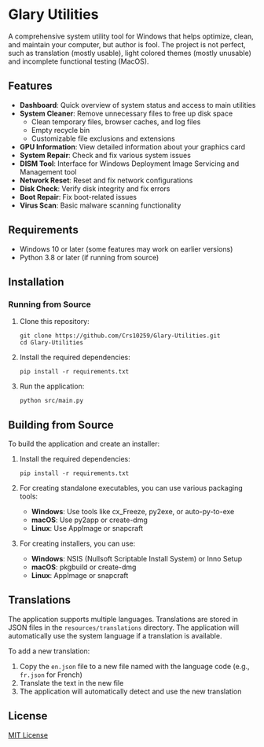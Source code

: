 # Glary Utilities

A comprehensive system utility tool for Windows that helps optimize, clean, and maintain your computer, but author is fool.
The project is not perfect, such as translation (mostly usable), light colored themes (mostly unusable) and incomplete functional testing (MacOS).

## Features

- **Dashboard**: Quick overview of system status and access to main utilities
- **System Cleaner**: Remove unnecessary files to free up disk space
  - Clean temporary files, browser caches, and log files
  - Empty recycle bin
  - Customizable file exclusions and extensions
- **GPU Information**: View detailed information about your graphics card
- **System Repair**: Check and fix various system issues
- **DISM Tool**: Interface for Windows Deployment Image Servicing and Management tool
- **Network Reset**: Reset and fix network configurations
- **Disk Check**: Verify disk integrity and fix errors
- **Boot Repair**: Fix boot-related issues 
- **Virus Scan**: Basic malware scanning functionality

## Requirements

- Windows 10 or later (some features may work on earlier versions)
- Python 3.8 or later (if running from source)

## Installation

### Running from Source

1. Clone this repository:
   ```
   git clone https://github.com/Crs10259/Glary-Utilities.git
   cd Glary-Utilities
   ```

2. Install the required dependencies:
   ```
   pip install -r requirements.txt
   ```

3. Run the application:
   ```
   python src/main.py
   ```

## Building from Source

To build the application and create an installer:

1. Install the required dependencies:
   ```
   pip install -r requirements.txt
   ```

2. For creating standalone executables, you can use various packaging tools:
   - **Windows**: Use tools like cx_Freeze, py2exe, or auto-py-to-exe
   - **macOS**: Use py2app or create-dmg
   - **Linux**: Use AppImage or snapcraft

3. For creating installers, you can use:
   - **Windows**: NSIS (Nullsoft Scriptable Install System) or Inno Setup
   - **macOS**: pkgbuild or create-dmg
   - **Linux**: AppImage or snapcraft

## Translations

The application supports multiple languages. Translations are stored in JSON files in the `resources/translations` directory. The application will automatically use the system language if a translation is available.

To add a new translation:
1. Copy the `en.json` file to a new file named with the language code (e.g., `fr.json` for French)
2. Translate the text in the new file
3. The application will automatically detect and use the new translation

## License

[MIT License](LICENSE)

